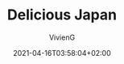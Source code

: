 ---
title: "Delicious Japan"
date: 2021-04-16T03:58:04+02:00
draft: true
author: "VivienG"
tags: ["HTML5", "CSS3", "Bootstrap 4", "SASS"]
category: ["Portfolio"]
link_to_website: ""
big_thumbnail: "images/delicious-japan-big.JPG"
medium_thumbnail: "images/delicious-japan-medium.JPG"
small_thumbnail: "images/delicious-japan-small.JPG"
---